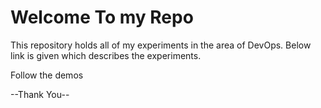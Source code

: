 # Welcome To my Repo
This repository holds all of my experiments in the area of DevOps. Below link is given which describes the experiments.

Follow the demos

--Thank You--
